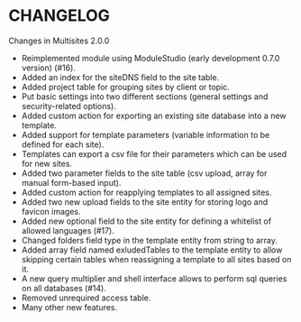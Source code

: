CHANGELOG
=========

Changes in Multisites 2.0.0

* Reimplemented module using ModuleStudio (early development 0.7.0 version) (#16).
* Added an index for the siteDNS field to the site table.
* Added project table for grouping sites by client or topic.
* Put basic settings into two different sections (general settings and security-related options).
* Added custom action for exporting an existing site database into a new template.
* Added support for template parameters (variable information to be defined for each site).
* Templates can export a csv file for their parameters which can be used for new sites.
* Added two parameter fields to the site table (csv upload, array for manual form-based input).
* Added custom action for reapplying templates to all assigned sites.
* Added two new upload fields to the site entity for storing logo and favicon images.
* Added new optional field to the site entity for defining a whitelist of allowed languages (#17).
* Changed folders field type in the template entity from string to array.
* Added array field named exludedTables to the template entity to allow skipping certain tables when reassigning a template to all sites based on it.
* A new query multiplier and shell interface allows to perform sql queries on all databases (#14).
* Removed unrequired access table.
* Many other new features.
